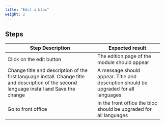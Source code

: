 ```yaml
---
title: "Edit a bloc"
weight: 2
---
```

## Steps
| Step Description | Expected result |
| ----- | ----- |
| Click on the edit button | The edition page of the module should appear |
| Change title and description of the first language install. Change title and description of the second language install and Save the change | A message should appear. Title and description should be upgraded for all languages |
| Go to front office | In the front office the bloc should be upgraded for all languages |
